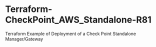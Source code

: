 # Terraform-CheckPoint_AWS_Standalone-R81
Terraform Example of Deployment of a Check Point Standalone Manager/Gateway
